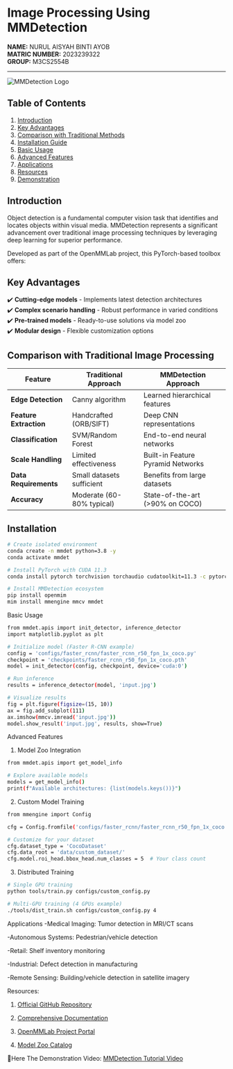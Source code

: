 # Image Processing Using MMDetection

**NAME:** NURUL AISYAH BINTI AYOB  
**MATRIC NUMBER:** 2023239322  
**GROUP:** M3CS2554B  

--- 

![MMDetection Logo](https://raw.githubusercontent.com/open-mmlab/mmdetection/master/resources/mmdet-logo.png)

## Table of Contents
1. [Introduction](#introduction)
2. [Key Advantages](#key-advantages)
3. [Comparison with Traditional Methods](#comparison-with-traditional-image-processing)
4. [Installation Guide](#installation)
5. [Basic Usage](#basic-usage)
6. [Advanced Features](#advanced-features)
7. [Applications](#applications)
8. [Resources](#resources)
9. [Demonstration](#demonstration)

## Introduction
Object detection is a fundamental computer vision task that identifies and locates objects within visual media. MMDetection represents a significant advancement over traditional image processing techniques by leveraging deep learning for superior performance.

Developed as part of the OpenMMLab project, this PyTorch-based toolbox offers:

## Key Advantages
✔️ **Cutting-edge models** - Implements latest detection architectures  
✔️ **Complex scenario handling** - Robust performance in varied conditions  
✔️ **Pre-trained models** - Ready-to-use solutions via model zoo  
✔️ **Modular design** - Flexible customization options  

## Comparison with Traditional Image Processing
| Feature               | Traditional Approach        | MMDetection Approach       |
|-----------------------|----------------------------|----------------------------|
| **Edge Detection**    | Canny algorithm            | Learned hierarchical features |
| **Feature Extraction**| Handcrafted (ORB/SIFT)     | Deep CNN representations   |
| **Classification**    | SVM/Random Forest          | End-to-end neural networks |
| **Scale Handling**    | Limited effectiveness      | Built-in Feature Pyramid Networks |
| **Data Requirements** | Small datasets sufficient  | Benefits from large datasets |
| **Accuracy**          | Moderate (60-80% typical)  | State-of-the-art (>90% on COCO) |

## Installation
```bash
# Create isolated environment
conda create -n mmdet python=3.8 -y
conda activate mmdet

# Install PyTorch with CUDA 11.3
conda install pytorch torchvision torchaudio cudatoolkit=11.3 -c pytorch

# Install MMDetection ecosystem
pip install openmim
mim install mmengine mmcv mmdet
````
Basic Usage
````bash
from mmdet.apis import init_detector, inference_detector
import matplotlib.pyplot as plt

# Initialize model (Faster R-CNN example)
config = 'configs/faster_rcnn/faster_rcnn_r50_fpn_1x_coco.py'
checkpoint = 'checkpoints/faster_rcnn_r50_fpn_1x_coco.pth'
model = init_detector(config, checkpoint, device='cuda:0')

# Run inference
results = inference_detector(model, 'input.jpg')

# Visualize results
fig = plt.figure(figsize=(15, 10))
ax = fig.add_subplot(111)
ax.imshow(mmcv.imread('input.jpg'))
model.show_result('input.jpg', results, show=True)
````
Advanced Features
1. Model Zoo Integration
````bash
from mmdet.apis import get_model_info

# Explore available models
models = get_model_info()
print(f"Available architectures: {list(models.keys())}")
````
2. Custom Model Training
````bash
from mmengine import Config

cfg = Config.fromfile('configs/faster_rcnn/faster_rcnn_r50_fpn_1x_coco.py')

# Customize for your dataset
cfg.dataset_type = 'CocoDataset'
cfg.data_root = 'data/custom_dataset/'
cfg.model.roi_head.bbox_head.num_classes = 5  # Your class count
````
3. Distributed Training
````bash
# Single GPU training
python tools/train.py configs/custom_config.py

# Multi-GPU training (4 GPUs example)
./tools/dist_train.sh configs/custom_config.py 4
````
Applications
-Medical Imaging: Tumor detection in MRI/CT scans

-Autonomous Systems: Pedestrian/vehicle detection

-Retail: Shelf inventory monitoring

-Industrial: Defect detection in manufacturing

-Remote Sensing: Building/vehicle detection in satellite imagery

Resources:
1. [Official GitHub Repository](https://github.com/open-mmlab/mmdetection)

2. [Comprehensive Documentation](https://mmdetection.readthedocs.io/en/latest/)

3. [OpenMMLab Project Portal](https://openmmlab.com/)

4. [Model Zoo Catalog](https://mmdetection.readthedocs.io/en/latest/model_zoo.html)

🚨Here The Demonstration Video:
[MMDetection Tutorial Video](https://youtu.be/gQa2m-xfO_s)

